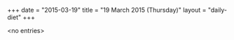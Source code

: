+++
date = "2015-03-19"
title = "19 March 2015 (Thursday)"
layout = "daily-diet"
+++


\<no entries\>

